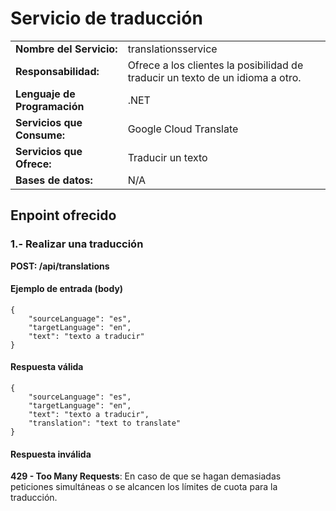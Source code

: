 # Servicio de traducción

|||
|-|-|
|**Nombre del Servicio:**|translationsservice|
|**Responsabilidad:**|Ofrece a los clientes la posibilidad de traducir un texto de un idioma a otro.|
|**Lenguaje de Programación**|.NET|
|**Servicios que Consume:**|Google Cloud Translate|
|**Servicios que Ofrece:**|Traducir un texto|
|**Bases de datos:**|N/A|

## Enpoint ofrecido
### 1.- Realizar una traducción
__POST: /api/translations__

#### Ejemplo de entrada (body)
```
{
	"sourceLanguage": "es",
	"targetLanguage": "en",
	"text": "texto a traducir"
}
```

#### Respuesta válida
```
{
    "sourceLanguage": "es",
    "targetLanguage": "en",
    "text": "texto a traducir",
    "translation": "text to translate"
}
```

#### Respuesta inválida
__429 - Too Many Requests__:
En caso de que se hagan demasiadas peticiones simultáneas o se alcancen los límites de cuota para la traducción.
